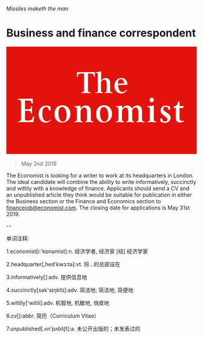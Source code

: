 ###### Missiles maketh the man

# Business and finance correspondent 

![image](images/20180224_wop001_10.jpg) 

> May 2nd 2019 

The Economist is looking for a writer to work at its headquarters in London. The ideal candidate will combine the ability to write informatively, succinctly and wittily with a knowledge of finance. Applicants should send a CV and an unpublished article they think would be suitable for publication in either the Business section or the Finance and Economics section to financejob@economist.com. The closing date for applications is May 31st 2019. 

-- 

 单词注释:

1.economist[i:'kɒnәmist]:n. 经济学者, 经济家 [经] 经济学家 

2.headquarter[,hed'kwɔ:tә]:vt. 将...的总部设在 

3.informatively[]:adv. 提供信息地 

4.succinctly[sək'sɪŋktlɪ]:adv. 简洁地; 简洁地, 简便地 

5.wittily['witili]:adv. 机智地, 机敏地, 俏皮地 

6.cv[]:abbr. 简历（Curriculum Vitae） 

7.unpublished[.ʌn'pʌbliʃt]:a. 未公开出版的；未发表过的 

